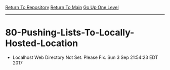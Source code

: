[Return To Repository](https://github.com/deathbybandaid/piholeparser/)
[Return To Main](https://github.com/deathbybandaid/piholeparser/blob/master/RecentRunLogs/Mainlog.md)
[Go Up One Level](https://github.com/deathbybandaid/piholeparser/blob/master/RecentRunLogs/TopLevelScripts/80-Completing-End-Tasks.md)
____________________________________
# 80-Pushing-Lists-To-Locally-Hosted-Location
* Localhost Web Directory Not Set. Please Fix. Sun 3 Sep 21:54:23 EDT 2017
